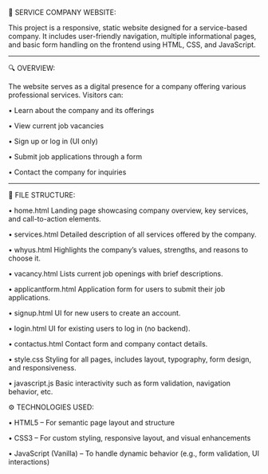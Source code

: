 🏢 SERVICE COMPANY WEBSITE:

This project is a responsive, static website designed for a service-based company. It includes user-friendly navigation, multiple informational pages, and basic form handling on the frontend using HTML, CSS, and JavaScript.

---
🔍 OVERVIEW:

The website serves as a digital presence for a company offering various professional services. Visitors can:

•	Learn about the company and its offerings

•	View current job vacancies

•	Sign up or log in (UI only)

•	Submit job applications through a form

•	Contact the company for inquiries

---

📁 FILE STRUCTURE:

• home.html	Landing page showcasing company overview, key services, and call-to-action elements.

• services.html	Detailed description of all services offered by the company.

• whyus.html	Highlights the company’s values, strengths, and reasons to choose it.

• vacancy.html	Lists current job openings with brief descriptions.

• applicantform.html	Application form for users to submit their job applications.

• signup.html	UI for new users to create an account.

• login.html	UI for existing users to log in (no backend).

• contactus.html	Contact form and company contact details.

• style.css	Styling for all pages, includes layout, typography, form design, and responsiveness.

• javascript.js	Basic interactivity such as form validation, navigation behavior, etc.


⚙️ TECHNOLOGIES USED:

•	HTML5 – For semantic page layout and structure

•	CSS3 – For custom styling, responsive layout, and visual enhancements

•	JavaScript (Vanilla) – To handle dynamic behavior (e.g., form validation, UI interactions)




